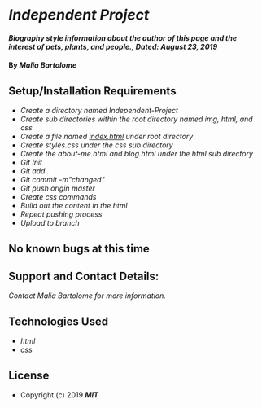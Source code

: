 # _Independent Project_

#### _Biography style information about the author of this page and the interest of pets, plants, and people., Dated: August 23, 2019_

#### By _**Malia Bartolome**_

## Setup/Installation Requirements
* _Create a directory named Independent-Project_
* _Create sub directories within the root directory named img, html, and css_
* _Create a file named [index.html](https://maliabartolome.github.io/independent-project/index.html) under root directory_
* _Create styles.css under the css sub directory_
* _Create the about-me.html and blog.html under the html sub directory_
* _Git Init_
* _Git add ._
* _Git commit -m"changed"_
* _Git push origin master_
* _Create css commands_
* _Build out the content in the html_
* _Repeat pushing process_
* _Upload to branch_

## No known bugs at this time

## Support and Contact Details:
_Contact Malia Bartolome for more information._

## Technologies Used
* _html_
* _css_

## License
* Copyright (c) 2019 **_MIT_**
